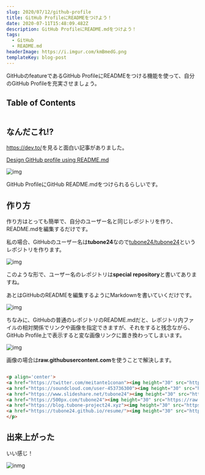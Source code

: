```yaml
---
slug: 2020/07/12/github-profile
title: GitHub ProfileにREADMEをつけよう！
date: 2020-07-11T15:48:09.482Z
description: GitHub ProfileにREADME.mdをつけよう！
tags:
  - GitHub
  - README.md
headerImage: https://i.imgur.com/kmBmedG.png
templateKey: blog-post
---
```

GitHubのfeatureであるGitHub ProfileにREADMEをつける機能を使って、自分のGitHub Profileを充実させましょう。

## Table of Contents

```toc

```

## なんだこれ!?

<https://dev.to/>を見ると面白い記事がありました。

[Design GitHub profile using README.md](https://dev.to/web/design-github-profile-using-readme-md-8al)

![img](https://res.cloudinary.com/practicaldev/image/fetch/s--FhpF6q0t--/c_imagga_scale,f_auto,fl_progressive,h_420,q_auto,w_1000/https://res.cloudinary.com/practicaldev/image/fetch/s--BWQmzCli--/c_imagga_scale%2Cf_auto%2Cfl_progressive%2Ch_420%2Cq_auto%2Cw_1000/https://dev-to-uploads.s3.amazonaws.com/i/c5hjkmvrl9rgss5gt27h.jpeg)

GitHub ProfileにGitHub README.mdをつけられるらしいです。

## 作り方

作り方はとっても簡単で、自分のユーザー名と同じレポジトリを作り、README.mdを編集するだけです。

私の場合、GitHubのユーザー名は**tubone24**なので[tubone24/tubone24](https://github.com/tubone24/tubone24)というレポジトリを作ります。

![img](https://i.imgur.com/6b43Rf2.png)

このような形で、ユーザー名のレポジトリは**special repository**と書いてありますね。

あとはGitHubのREADMEを編集するようにMarkdownを書いていくだけです。

![img](https://i.imgur.com/eA5ztKm.png)

ちなみに、GitHubの普通のレポジトリのREADME.mdだと、レポジトリ内ファイルの相対関係でリンクや画像を指定できますが、それをすると残念ながら、GitHub Profile上で表示すると変な画像リンクに置き換わってしまいます。

![img](https://i.imgur.com/cimtxsd.png)

画像の場合は**raw.githubusercontent.com**を使うことで解決します。

```html

<p align='center'>
<a href="https://twitter.com/meitante1conan"><img height="30" src="https://raw.githubusercontent.com/tubone24/tubone24/master/twitter.png"></a>&nbsp;&nbsp;
<a href="https://soundcloud.com/user-453736300"><img height="30" src="https://raw.githubusercontent.com/tubone24/tubone24/master/soundcloud.png"></a>&nbsp;&nbsp;
<a href="https://www.slideshare.net/tubone24"><img height="30" src="https://raw.githubusercontent.com/tubone24/tubone24/master/share.png"></a>&nbsp;&nbsp;
<a href="https://500px.com/tubone24"><img height="30" src="https://raw.githubusercontent.com/tubone24/tubone24/master/photography.png"></a>&nbsp;&nbsp;
<a href="https://blog.tubone-project24.xyz"><img height="30" src="https://raw.githubusercontent.com/tubone24/tubone24/master/blog.png"></a>&nbsp;&nbsp;
<a href="https://tubone24.github.io/resume/"><img height="30" src="https://raw.githubusercontent.com/tubone24/tubone24/master/resume.png"></a>&nbsp;&nbsp;
</p>

```

## 出来上がった

いい感じ！

![inmg](https://i.imgur.com/kmBmedG.png)
